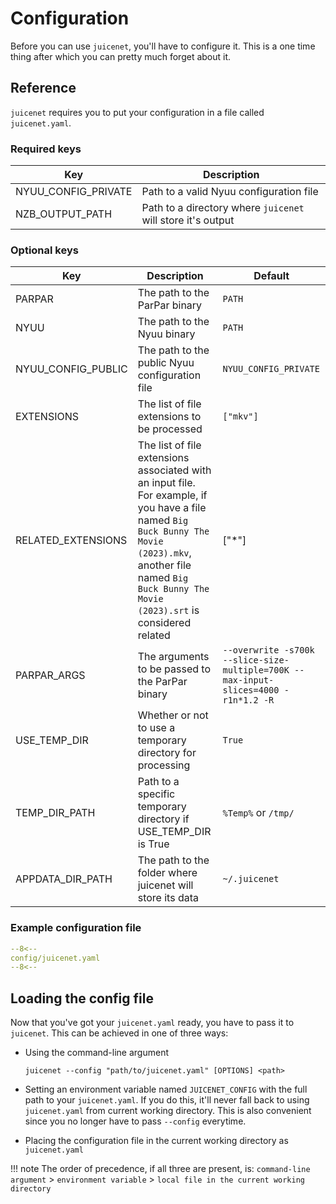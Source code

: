 # Configuration

Before you can use `juicenet`, you'll have to configure it. This is a one time thing after which you can pretty much forget about it.

## Reference

`juicenet` requires you to put your configuration in a file called `juicenet.yaml`.

### Required keys

| Key                 | Description                                                 |
| ------------------- | ----------------------------------------------------------- |
| NYUU_CONFIG_PRIVATE | Path to a valid Nyuu configuration file                     |
| NZB_OUTPUT_PATH     | Path to a directory where `juicenet` will store it's output |

### Optional keys

| Key                | Description                                                                                                                                                                                                            | Default                                                                             |
|--------------------|------------------------------------------------------------------------------------------------------------------------------------------------------------------------------------------------------------------------|-------------------------------------------------------------------------------------|
| PARPAR             | The path to the ParPar binary                                                                                                                                                                                          | `PATH`                                                                              |
| NYUU               | The path to the Nyuu binary                                                                                                                                                                                            | `PATH`                                                                              |
| NYUU_CONFIG_PUBLIC | The path to the public Nyuu configuration file                                                                                                                                                                         | `NYUU_CONFIG_PRIVATE`                                                               |
| EXTENSIONS         | The list of file extensions to be processed                                                                                                                                                                            | `["mkv"]`                                                                           |
| RELATED_EXTENSIONS | The list of file extensions associated with an input file. For example, if you have a file named `Big Buck Bunny The Movie (2023).mkv`, another file named `Big Buck Bunny The Movie (2023).srt` is considered related | ["*"]                                                                               |
| PARPAR_ARGS        | The arguments to be passed to the ParPar binary                                                                                                                                                                        | `--overwrite -s700k --slice-size-multiple=700K --max-input-slices=4000 -r1n*1.2 -R` |
| USE_TEMP_DIR       | Whether or not to use a temporary directory for processing                                                                                                                                                             | `True`                                                                              |
| TEMP_DIR_PATH      | Path to a specific temporary directory if USE_TEMP_DIR is True                                                                                                                                                         | `%Temp%` or `/tmp/`                                                                 |
| APPDATA_DIR_PATH   | The path to the folder where juicenet will store its data                                                                                                                                                              | `~/.juicenet`                                                                       |


### Example configuration file

``` yaml
--8<--
config/juicenet.yaml
--8<--
```

## Loading the config file

Now that you've got your `juicenet.yaml` ready, you have to pass it to `juicenet`. This can be achieved in one of three ways:

- Using the command-line argument

    ``` shell
    juicenet --config "path/to/juicenet.yaml" [OPTIONS] <path>
    ```

- Setting an environment variable named `JUICENET_CONFIG` with the full path to your `juicenet.yaml`. If you do this, it'll never fall back to using `juicenet.yaml` from current working directory. This is also convenient since you no longer have to pass `--config` everytime.
- Placing the configuration file in the current working directory as `juicenet.yaml`

!!! note
    The order of precedence, if all three are present, is: `command-line argument` > `environment variable` > `local file in the current working directory`